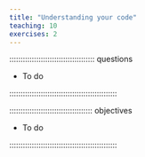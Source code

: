 ```yaml
---
title: "Understanding your code"
teaching: 10
exercises: 2
---
```


:::::::::::::::::::::::::::::::::::::: questions 

- To do

::::::::::::::::::::::::::::::::::::::::::::::::

::::::::::::::::::::::::::::::::::::: objectives

- To do

::::::::::::::::::::::::::::::::::::::::::::::::
